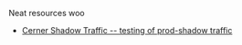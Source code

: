 Neat resources woo

- [Cerner Shadow Traffic -- testing of prod-shadow traffic](https://github.com/brandonpalmer/neat-resources)
